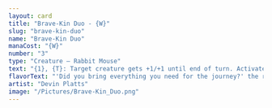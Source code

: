 ```yaml
---
layout: card
title: "Brave-Kin Duo - {W}"
slug: "brave-kin-duo"
name: "Brave-Kin Duo"
manaCost: "{W}"
number: "3"
type: "Creature — Rabbit Mouse"
text: "{1}, {T}: Target creature gets +1/+1 until end of turn. Activate only as a sorcery."
flavorText: "'Did you bring everything you need for the journey?' the rabbit asked. 'Of course I did! I brought you, my dear pine cone,' the mouse replied."
artist: "Devin Platts"
image: "/Pictures/Brave-Kin_Duo.png"
---
```


